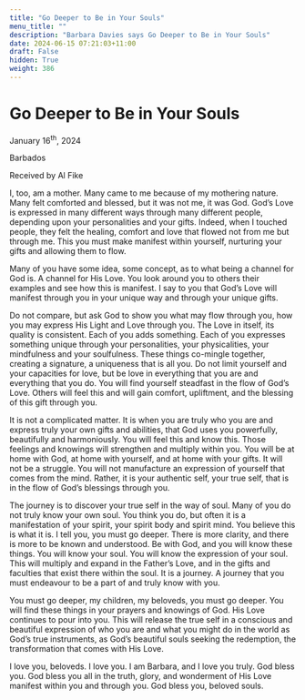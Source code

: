 ```yaml
---
title: "Go Deeper to Be in Your Souls"
menu_title: ""
description: "Barbara Davies says Go Deeper to Be in Your Souls"
date: 2024-06-15 07:21:03+11:00
draft: False
hidden: True
weight: 386
---
```

# Go Deeper to Be in Your Souls

January 16<sup>th</sup>, 2024

Barbados

Received by Al Fike 


I, too, am a mother. Many came to me because of my mothering nature. Many felt comforted and blessed, but it was not me, it was God. 
God’s Love is expressed in many different ways through many different people, depending upon your personalities and your gifts. Indeed, when I touched people, they felt the healing, comfort and love that flowed not from me but through me. This you must make manifest within yourself, nurturing your gifts and allowing them to flow. 

Many of you have some idea, some concept, as to what being a channel for God is. A channel for His Love. You look around you to others their examples and see how this is manifest. I say to you that God’s Love will manifest through you in your unique way and through your unique gifts. 

Do not compare, but ask God to show you what may flow through you, how you may express His Light and Love through you. The Love in itself, its quality is consistent. Each of you adds something. Each of you expresses something unique through your personalities, your physicalities, your mindfulness and your soulfulness. These things co-mingle together, creating a signature, a uniqueness that is all you. Do not limit yourself and your capacities for love, but be love in everything that you are and everything that you do. You will find yourself steadfast in the flow of God’s Love. Others will feel this and will gain comfort, upliftment, and the blessing of this gift through you. 

It is not a complicated matter. It is when you are truly who you are and express truly your own gifts and abilities, that God uses you powerfully, beautifully and harmoniously. You will feel this and know this. Those feelings and knowings will strengthen and multiply within you. You will be at home with God, at home with yourself, and at home with your gifts. It will not be a struggle. You will not manufacture an expression of yourself that comes from the mind. Rather, it is your authentic self, your true self, that is in the flow of God’s blessings through you. 

The journey is to discover your true self in the way of soul. Many of you do not truly know your own soul. You think you do, but often it is a manifestation of your spirit, your spirit body and spirit mind. You believe this is what it is. I tell you, you must go deeper. There is more clarity, and there is more to be known and understood. Be with God, and you will know these things. You will know your soul. You will know the expression of your soul. This will multiply and expand in the Father’s Love, and in the gifts and faculties that exist there within the soul. It is a journey. A journey that you must endeavour to be a part of and truly know with you. 

You must go deeper, my children, my beloveds, you must go deeper. You will find these things in your prayers and knowings of God. His Love continues to pour into you. This will release the true self in a conscious and beautiful expression of who you are and what you might do in the world as God’s true instruments, as God’s beautiful souls seeking the redemption,  the transformation that comes with His Love.

I love you, beloveds. I love you. I am Barbara, and I love you truly. God bless you. God bless you all in the truth, glory, and wonderment of His Love manifest within you and through you. God bless you, beloved souls. 